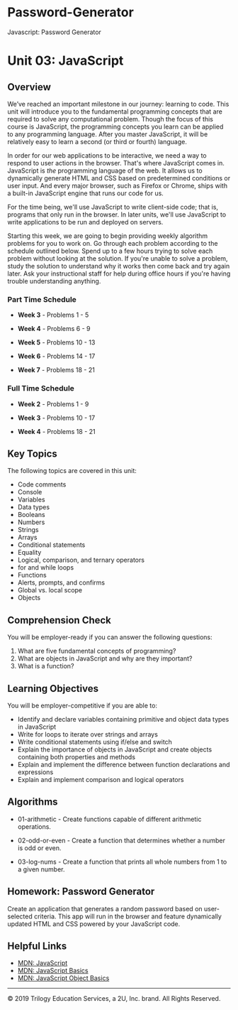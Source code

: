 # Password-Generator
Javascript: Password Generator

# Unit 03: JavaScript

## Overview
We’ve reached an important milestone in our journey: learning to code. This unit will introduce you to the fundamental programming concepts that are required to solve any computational problem. Though the focus of this course is JavaScript, the programming concepts you learn can be applied to any programming language. After you master JavaScript, it will be relatively easy to learn a second (or third or fourth) language.

In order for our web applications to be interactive, we need a way to respond to user actions in the browser. That's where JavaScript comes in. JavaScript is _the_ programming language of the web. It allows us to dynamically generate HTML and CSS based on predetermined conditions or user input. And every major browser, such as Firefox or Chrome, ships with a built-in JavaScript engine that runs our code for us. 

For the time being, we'll use JavaScript to write client-side code; that is, programs that only run in the browser. In later units, we'll use JavaScript to write applications to be run and deployed on servers.

Starting this week, we are going to begin providing weekly algorithm problems for you to work on. Go through each problem according to the schedule outlined below. Spend up to a few hours trying to solve each problem without looking at the solution. If you're unable to solve a problem, study the solution to understand why it works then come back and try again later. Ask your instructional staff for help during office hours if you're having trouble understanding anything.

### Part Time Schedule

* **Week 3** - Problems 1 - 5

* **Week 4** - Problems 6 - 9

* **Week 5** - Problems 10 - 13

* **Week 6** - Problems 14 - 17

* **Week 7** - Problems 18 - 21

### Full Time Schedule

* **Week 2** - Problems 1 - 9

* **Week 3** - Problems 10 - 17

* **Week 4** - Problems 18 - 21

## Key Topics
The following topics are covered in this unit:
* Code comments
* Console
* Variables
* Data types
* Booleans
* Numbers
* Strings
* Arrays
* Conditional statements
* Equality
* Logical, comparison, and ternary operators
* for and while loops
* Functions
* Alerts, prompts, and confirms
* Global vs. local scope
* Objects

## Comprehension Check
You will be employer-ready if you can answer the following questions:
1. What are five fundamental concepts of programming?
2. What are objects in JavaScript and why are they important?
3. What is a function?


## Learning Objectives
You will be employer-competitive if you are able to:
* Identify and declare variables containing primitive and object data types in JavaScript
* Write for loops to iterate over strings and arrays
* Write conditional statements using if/else and switch
* Explain the importance of objects in JavaScript and create objects containing both properties and methods
* Explain and implement the difference between function declarations and expressions
* Explain and implement comparison and logical operators

## Algorithms

* 01-arithmetic - Create functions capable of different arithmetic operations.

* 02-odd-or-even - Create a function that determines whether a number is odd or even.

* 03-log-nums - Create a function that prints all whole numbers from 1 to a given number.

## Homework: Password Generator

Create an application that generates a random password based on user-selected criteria. This app will run in the browser and feature dynamically updated HTML and CSS powered by your JavaScript code.

## Helpful Links
* [MDN: JavaScript](https://developer.mozilla.org/en-US/docs/Web/JavaScript)
* [MDN: JavaScript Basics](https://developer.mozilla.org/en-US/docs/Learn/Getting_started_with_the_web/JavaScript_basics)
* [MDN: JavaScript Object Basics](https://developer.mozilla.org/en-US/docs/Learn/JavaScript/Objects/Basics)

- - -
© 2019 Trilogy Education Services, a 2U, Inc. brand. All Rights Reserved.